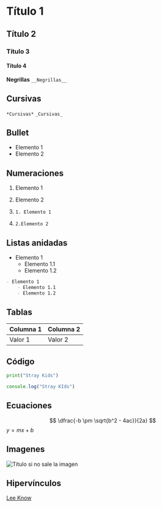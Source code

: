 # Título 1

## Título 2

### Título 3

#### Título 4
**Negrillas**
`__Negrillas__`

## Cursivas

`*Cursivas*`
`_Cursivas_`

## Bullet
- Elemento 1
- Elemento 2

## Numeraciones
1. Elemento 1
2. Elemento 2

1. `1. Elemento 1` 
2. `2.Elemento 2` 

## Listas anidadas
- Elemento 1
    - Elemento 1.1
    - Elemento 1.2

```` Markdown
- Elemento 1
    - Elemento 1.1
    - Elemento 1.2
````
## Tablas 

| Columna 1| Columna 2|
|----------|----------|
| Valor 1  | Valor 2  |

## Código

``` Python
print("Stray Kids")
``` 

``` Javascript
console.log("Stray KIds")
```

## Ecuaciones

$$
\dfrac{-b \pm \sqrt{b^2 - 4ac}}{2a}
$$
$y= mx+b$

## Imagenes 

![Título si no sale la imagen](https://i.scdn.co/image/ab67706f000000026b2ac64e8e5406ba4e55729f)

## Hipervínculos

[Lee Know](https://www.google.com/search?gs_ssp=eJzj4tVP1zc0TK80MikuqTI2YPTiyElNVcjOyy8HAF9PB7E&q=lee+know&rlz=1C1PNFE_enCO1019CO1019&oq=&gs_lcrp=EgZjaHJvbWUqFQgBEC4YQxi0AhjqAhiABBiMBBiKBTIVCAAQLhhDGLQCGOoCGIAEGIwEGIoFMhUIARAuGEMYtAIY6gIYgAQYjAQYigUyFQgCEC4YQxi0AhjqAhiABBiMBBiKBTIVCAMQLhhDGLQCGOoCGIAEGIwEGIoFMhUIBBAuGEMYtAIY6gIYgAQYjAQYigUyFQgFEC4YQxi0AhjqAhiABBiMBBiKBTIVCAYQLhhDGLQCGOoCGIAEGIwEGIoFMhUIBxAuGEMYtAIY6gIYgAQYjAQYigXSAQgyNzY3ajBqOagCCLACAfEFJOK40ntJuOXxBSTiuNJ7Sbjl&sourceid=chrome&ie=UTF-8)



